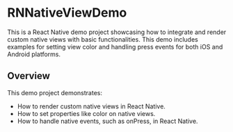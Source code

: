 # RNNativeViewDemo

This is a React Native demo project showcasing how to integrate and render custom native views with basic functionalities. This demo includes examples for setting view color and handling press events for both iOS and Android platforms.

## Overview

This demo project demonstrates:

- How to render custom native views in React Native.
- How to set properties like color on native views.
- How to handle native events, such as onPress, in React Native.
